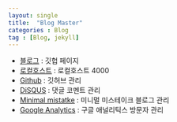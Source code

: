 ```yaml
---
layout: single
title:  "Blog Master"
categories : Blog
tag : [Blog, jekyll]
---
```


- [블로그](https://countifs.github.io/) : 깃헙 페이지
- [로컬호스트](http://localhost:4000/) : 로컬호스트 4000 
- [Github](https://github.com/countifs) : 깃허브 관리
- [DiSQUS](https://disqus.com/) :  댓글 코멘트 관리
- [Minimal mistatke](https://mmistakes.github.io/minimal-mistakes/) : 미니멀 미스테이크 블로그 관리
- [Google Analytics](https://analytics.google.com/analytics/web/provision/#/p306700000/reports/reportinghub?params=_u..nav%3Dmaui) : 구글 애널리틱스 방문자 관리
